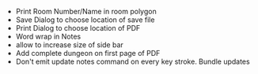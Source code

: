 - Print Room Number/Name in room polygon
- Save Dialog to choose location of save file
- Print Dialog to choose location of PDF
- Word wrap in Notes
- allow to increase size of side bar
- Add complete dungeon on first page of PDF
- Don't emit update notes command on every key stroke. Bundle updates